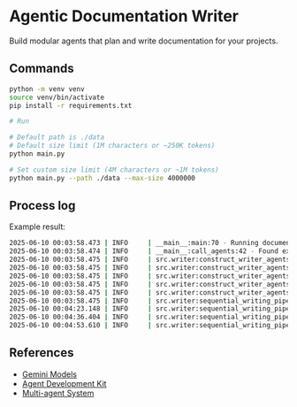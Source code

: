 # Agentic Documentation Writer

Build modular agents that plan and write documentation for your projects.

## Commands

```bash
python -m venv venv
source venv/bin/activate
pip install -r requirements.txt

# Run

# Default path is ./data
# Default size limit (1M characters or ~250K tokens)
python main.py

# Set custom size limit (4M characters or ~1M tokens)
python main.py --path ./data --max-size 4000000

```

## Process log

Example result:

```bash
2025-06-10 00:03:58.473 | INFO     | __main__:main:70 - Running documentation builder
2025-06-10 00:03:58.474 | INFO     | __main__:call_agents:42 - Found existing docs_plan.json, skipping planner step
2025-06-10 00:03:58.475 | INFO     | src.writer:construct_writer_agents:101 - Skipping chapter_100.md because it already exists.
2025-06-10 00:03:58.475 | INFO     | src.writer:construct_writer_agents:101 - Skipping chapter_200.md because it already exists.
2025-06-10 00:03:58.475 | INFO     | src.writer:construct_writer_agents:123 - Set up a writing agent for: ## 3. Core CRM Entities -> chapter_300.md
2025-06-10 00:03:58.475 | INFO     | src.writer:construct_writer_agents:123 - Set up a writing agent for: ### 3.1. CRM Touchpoint (`dim_crm_touchpoint`) -> chapter_310.md
2025-06-10 00:03:58.475 | INFO     | src.writer:construct_writer_agents:123 - Set up a writing agent for: ### 3.2. CRM Person (`dim_crm_person`, `fct_crm_person`) -> chapter_320.md
2025-06-10 00:03:58.475 | INFO     | src.writer:sequential_writing_pipeline:159 - Writing chapters...
2025-06-10 00:04:23.148 | INFO     | src.writer:sequential_writing_pipeline:164 - Finished chapter_300.md.
2025-06-10 00:04:36.404 | INFO     | src.writer:sequential_writing_pipeline:164 - Finished chapter_310.md.
2025-06-10 00:04:53.610 | INFO     | src.writer:sequential_writing_pipeline:164 - Finished chapter_320.md.
```


## References

* [Gemini Models](https://ai.google.dev/gemini-api/docs/models)
* [Agent Development Kit](https://google.github.io/adk-docs/)
* [Multi-agent System](https://google.github.io/adk-docs/agents/multi-agents/)